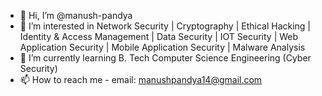 - 👋 Hi, I’m @manush-pandya
- 👀 I’m interested in Network Security | Cryptography | Ethical Hacking | Identity & Access Management | Data Security | IOT Security | Web Application Security | Mobile Application Security | Malware Analysis
- 🌱 I’m currently learning B. Tech Computer Science Engineering (Cyber Security)
- 📫 How to reach me - email: manushpandya14@gmail.com

<!---
manush-pandya/manush-pandya is a ✨ special ✨ repository because its `README.md` (this file) appears on your GitHub profile.
You can click the Preview link to take a look at your changes.
--->
